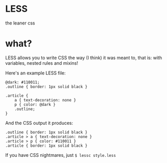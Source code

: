 LESS
====
the leaner css

# what?
LESS allows you to write CSS the way (I think) it was meant to, that is: with variables, nested rules and mixins!

Here's an example LESS file:
	
	@dark: #110011;
	.outline { border: 1px solid black }
	
	.article {
		a { text-decoration: none }
		p { color: @dark }
		.outline;
	}
	
And the CSS output it produces:
	
	.outline { border: 1px solid black }
	.article > a { text-decoration: none }
	.article > p { color: #110011 }
	.article { border: 1px solid black }
	
If you have CSS nightmares, just 
	`$ lessc style.less`

